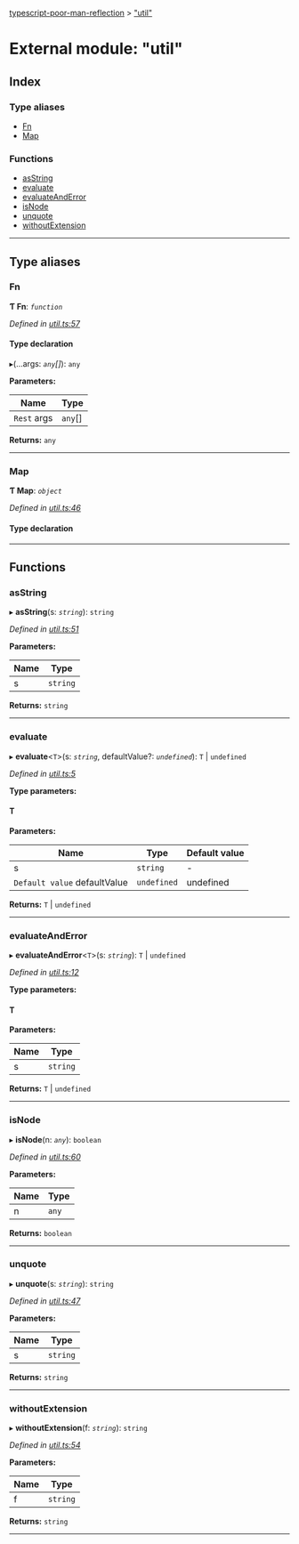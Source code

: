 [typescript-poor-man-reflection](../README.md) > ["util"](../modules/_util_.md)

# External module: "util"

## Index

### Type aliases

* [Fn](_util_.md#fn)
* [Map](_util_.md#map)

### Functions

* [asString](_util_.md#asstring)
* [evaluate](_util_.md#evaluate)
* [evaluateAndError](_util_.md#evaluateanderror)
* [isNode](_util_.md#isnode)
* [unquote](_util_.md#unquote)
* [withoutExtension](_util_.md#withoutextension)

---

## Type aliases

<a id="fn"></a>

###  Fn

**Ƭ Fn**: *`function`*

*Defined in [util.ts:57](https://github.com/cancerberoSgx/typescript-poor-man-reflection/blob/34423be/src/util.ts#L57)*

#### Type declaration
▸(...args: *`any`[]*): `any`

**Parameters:**

| Name | Type |
| ------ | ------ |
| `Rest` args | `any`[] |

**Returns:** `any`

___
<a id="map"></a>

###  Map

**Ƭ Map**: *`object`*

*Defined in [util.ts:46](https://github.com/cancerberoSgx/typescript-poor-man-reflection/blob/34423be/src/util.ts#L46)*

#### Type declaration

[key: `string`]: `V`

___

## Functions

<a id="asstring"></a>

###  asString

▸ **asString**(s: *`string`*): `string`

*Defined in [util.ts:51](https://github.com/cancerberoSgx/typescript-poor-man-reflection/blob/34423be/src/util.ts#L51)*

**Parameters:**

| Name | Type |
| ------ | ------ |
| s | `string` |

**Returns:** `string`

___
<a id="evaluate"></a>

###  evaluate

▸ **evaluate**<`T`>(s: *`string`*, defaultValue?: *`undefined`*): `T` \| `undefined`

*Defined in [util.ts:5](https://github.com/cancerberoSgx/typescript-poor-man-reflection/blob/34423be/src/util.ts#L5)*

**Type parameters:**

#### T 
**Parameters:**

| Name | Type | Default value |
| ------ | ------ | ------ |
| s | `string` | - |
| `Default value` defaultValue | `undefined` |  undefined |

**Returns:** `T` \| `undefined`

___
<a id="evaluateanderror"></a>

###  evaluateAndError

▸ **evaluateAndError**<`T`>(s: *`string`*): `T` \| `undefined`

*Defined in [util.ts:12](https://github.com/cancerberoSgx/typescript-poor-man-reflection/blob/34423be/src/util.ts#L12)*

**Type parameters:**

#### T 
**Parameters:**

| Name | Type |
| ------ | ------ |
| s | `string` |

**Returns:** `T` \| `undefined`

___
<a id="isnode"></a>

###  isNode

▸ **isNode**(n: *`any`*): `boolean`

*Defined in [util.ts:60](https://github.com/cancerberoSgx/typescript-poor-man-reflection/blob/34423be/src/util.ts#L60)*

**Parameters:**

| Name | Type |
| ------ | ------ |
| n | `any` |

**Returns:** `boolean`

___
<a id="unquote"></a>

###  unquote

▸ **unquote**(s: *`string`*): `string`

*Defined in [util.ts:47](https://github.com/cancerberoSgx/typescript-poor-man-reflection/blob/34423be/src/util.ts#L47)*

**Parameters:**

| Name | Type |
| ------ | ------ |
| s | `string` |

**Returns:** `string`

___
<a id="withoutextension"></a>

###  withoutExtension

▸ **withoutExtension**(f: *`string`*): `string`

*Defined in [util.ts:54](https://github.com/cancerberoSgx/typescript-poor-man-reflection/blob/34423be/src/util.ts#L54)*

**Parameters:**

| Name | Type |
| ------ | ------ |
| f | `string` |

**Returns:** `string`

___

